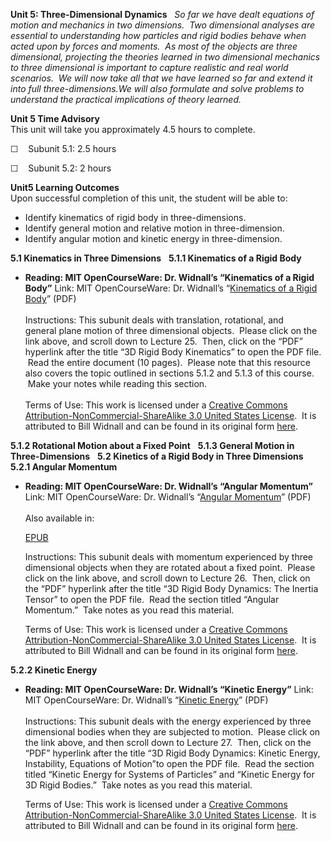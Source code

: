 **Unit 5: Three-Dimensional Dynamics** <span id="5"></span> 
*So far we have dealt equations of motion and mechanics in two
dimensions.  Two dimensional analyses are essential to understanding how
particles and rigid bodies behave when acted upon by forces and moments.
 As most of the objects are three dimensional, projecting the theories
learned in two dimensional mechanics to three dimensional is important
to capture realistic and real world scenarios.  We will now take all
that we have learned so far and extend it into full three-dimensions.We
will also formulate and solve problems to understand the practical
implications of theory learned.*

**Unit 5 Time Advisory**  
This unit will take you approximately 4.5 hours to complete.  
  
 ☐    Subunit 5.1: 2.5 hours  
  
 ☐    Subunit 5.2: 2 hours

**Unit5 Learning Outcomes**  
Upon successful completion of this unit, the student will be able to:  
  
-   Identify kinematics of rigid body in three-dimensions.
-   Identify general motion and relative motion in three-dimension. 
-   Identify angular motion and kinetic energy in three-dimension.  

**5.1 Kinematics in Three Dimensions** <span id="5.1"></span> 
**5.1.1 Kinematics of a Rigid Body** <span id="5.1.1"></span> 
-   **Reading: MIT OpenCourseWare: Dr. Widnall’s “Kinematics of a Rigid
    Body”**
    Link: MIT OpenCourseWare: Dr. Widnall’s “[Kinematics of a Rigid
    Body](http://www.saylor.org/site/wp-content/uploads/2011/07/ME202-5.1.1.pdf)”
    (PDF)  
        
     Instructions: This subunit deals with translation, rotational, and
    general plane motion of three dimensional objects.  Please click on
    the link above, and scroll down to Lecture 25.  Then, click on the
    “PDF” hyperlink after the title “3D Rigid Body Kinematics” to open
    the PDF file.  Read the entire document (10 pages).  Please note
    that this resource also covers the topic outlined in sections 5.1.2
    and 5.1.3 of this course.  Make your notes while reading this
    section.  
         
     Terms of Use: This work is licensed under a [Creative Commons
    Attribution-NonCommercial-ShareAlike 3.0 United States
    License](http://creativecommons.org/licenses/by-nc-sa/3.0/us/).  It
    is attributed to Bill Widnall and can be found in its original
    form [here](http://ocw.mit.edu/courses/aeronautics-and-astronautics/16-07-dynamics-fall-2009/lecture-notes/MIT16_07F09_Lec25.pdf). 

**5.1.2 Rotational Motion about a Fixed Point** <span
id="5.1.2"></span> 
**5.1.3 General Motion in Three-Dimensions** <span id="5.1.3"></span> 
**5.2 Kinetics of a Rigid Body in Three Dimensions** <span
id="5.2"></span> 
**5.2.1 Angular Momentum** <span id="5.2.1"></span> 
-   **Reading: MIT OpenCourseWare: Dr. Widnall’s “Angular Momentum”**
    Link: MIT OpenCourseWare: Dr. Widnall’s “[Angular
    Momentum](http://www.saylor.org/site/wp-content/uploads/2011/07/ME202-5.2.1.pdf)”
    (PDF)  
        
     Also available in:  

    [EPUB](http://www.saylor.org/site/wp-content/uploads/2011/07/ME202-5.2.1-Bill-Widnall.epub)  
      
     Instructions: This subunit deals with momentum experienced by three
    dimensional objects when they are rotated about a fixed point.
     Please click on the link above, and scroll down to Lecture 26. 
    Then, click on the “PDF” hyperlink after the title “3D Rigid Body
    Dynamics: The Inertia Tensor” to open the PDF file.  Read the
    section titled “Angular Momentum.”  Take notes as you read this
    material.  
      
     Terms of Use: This work is licensed under a [Creative Commons
    Attribution-NonCommercial-ShareAlike 3.0 United States
    License](http://creativecommons.org/licenses/by-nc-sa/3.0/us/).  It
    is attributed to Bill Widnall and can be found in its original
    form [here](http://ocw.mit.edu/courses/aeronautics-and-astronautics/16-07-dynamics-fall-2009/lecture-notes/MIT16_07F09_Lec26.pdf). 

**5.2.2 Kinetic Energy** <span id="5.2.2"></span> 
-   **Reading: MIT OpenCourseWare: Dr. Widnall’s “Kinetic Energy”**
    Link: MIT OpenCourseWare: Dr. Widnall’s “[Kinetic
    Energy](http://www.saylor.org/site/wp-content/uploads/2011/07/ME202-5.2.2.pdf)”
    (PDF)  
        
     Instructions: This subunit deals with the energy experienced by
    three dimensional bodies when they are subjected to motion.  Please
    click on the link above, and then scroll down to Lecture 27.  Then,
    click on the “PDF” hyperlink after the title “3D Rigid Body
    Dynamics: Kinetic Energy, Instability, Equations of Motion”to open
    the PDF file.  Read the section titled “Kinetic Energy for Systems
    of Particles” and “Kinetic Energy for 3D Rigid Bodies.”  Take notes
    as you read this material.  
      
     Terms of Use: This work is licensed under a [Creative Commons
    Attribution-NonCommercial-ShareAlike 3.0 United States
    License](http://creativecommons.org/licenses/by-nc-sa/3.0/us/).  It
    is attributed to Bill Widnall and can be found in its original
    form [here](http://ocw.mit.edu/courses/aeronautics-and-astronautics/16-07-dynamics-fall-2009/lecture-notes/MIT16_07F09_Lec27.pdf). 


